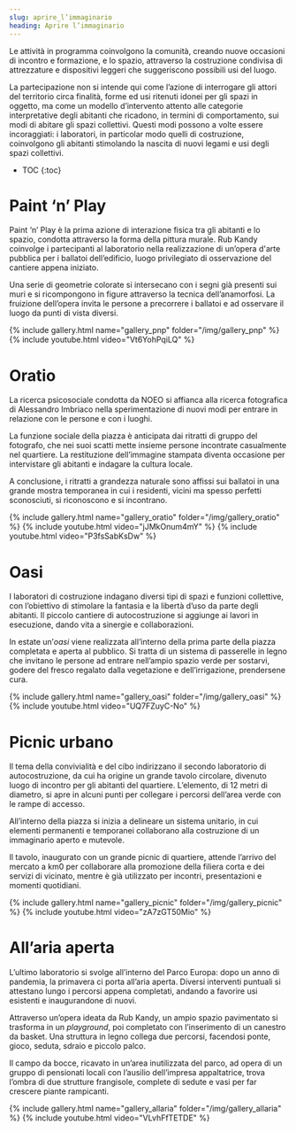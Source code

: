 ```yaml
---
slug: aprire_l’immaginario
heading: Aprire l’immaginario
---
```


Le attività in programma coinvolgono la comunità, creando nuove occasioni di incontro e formazione, e lo spazio, attraverso la costruzione condivisa di attrezzature e dispositivi leggeri che suggeriscono possibili usi del luogo.

La partecipazione non si intende qui come l’azione di interrogare gli attori del territorio circa finalità, forme ed usi ritenuti idonei per gli spazi in oggetto, ma come un modello d’intervento attento alle categorie interpretative degli abitanti che ricadono, in termini di comportamento, sui modi di abitare gli spazi collettivi. Questi modi possono a volte essere incoraggiati: i laboratori, in particolar modo quelli di costruzione, coinvolgono gli abitanti stimolando la nascita di nuovi legami e usi degli spazi collettivi.


- TOC
{:toc}

# Paint ‘n’ Play
Paint ‘n’ Play è la prima azione di interazione fisica tra gli abitanti e lo spazio, condotta attraverso la forma della pittura murale. Rub Kandy coinvolge i partecipanti al laboratorio nella realizzazione di un’opera d'arte pubblica per i ballatoi dell’edificio, luogo privilegiato di osservazione del cantiere appena iniziato.

Una serie di geometrie colorate si intersecano con i segni già presenti sui muri e si ricompongono in figure attraverso la tecnica dell’anamorfosi. La fruizione dell’opera invita le persone a precorrere i ballatoi e ad osservare il luogo da punti di vista diversi.

{% include gallery.html name="gallery_pnp" folder="/img/gallery_pnp" %}
{% include youtube.html video="Vt6YohPqiLQ" %}

# Oratio
La ricerca psicosociale condotta da NOEO si affianca alla ricerca fotografica di Alessandro Imbriaco nella sperimentazione di nuovi modi per entrare in relazione con le persone e con i luoghi.

La funzione sociale della piazza è anticipata dai ritratti di gruppo del fotografo, che nei suoi scatti mette insieme persone incontrate casualmente nel quartiere. La restituzione dell’immagine stampata diventa occasione per intervistare gli abitanti e indagare la cultura locale.

A conclusione, i ritratti a grandezza naturale sono affissi sui ballatoi in una grande mostra temporanea in cui i residenti, vicini ma spesso perfetti sconosciuti, si riconoscono e si incontrano.

{% include gallery.html name="gallery_oratio" folder="/img/gallery_oratio" %}
{% include youtube.html video="jJMkOnum4mY" %}
{% include youtube.html video="P3fsSabKsDw" %}

# Oasi
I laboratori di costruzione indagano diversi tipi di spazi e funzioni collettive, con l’obiettivo di stimolare la fantasia e la libertà d’uso da parte degli abitanti. Il piccolo cantiere di autocostruzione si aggiunge ai lavori in esecuzione, dando vita a sinergie e collaborazioni.

In estate un’_oasi_ viene realizzata all’interno della prima parte della piazza completata e aperta al pubblico. Si tratta di un sistema di passerelle in legno che invitano le persone ad entrare nell’ampio spazio verde per sostarvi, godere del fresco regalato dalla vegetazione e dell’irrigazione, prendersene cura.

{% include gallery.html name="gallery_oasi" folder="/img/gallery_oasi" %}
{% include youtube.html video="UQ7FZuyC-No" %}

# Picnic urbano
Il tema della convivialità e del cibo indirizzano il secondo laboratorio di autocostruzione, da cui ha origine un grande tavolo circolare, divenuto luogo di incontro per gli abitanti del quartiere. L’elemento, di 12 metri di diametro, si apre in alcuni punti per collegare i percorsi dell’area verde con le rampe di accesso.

All’interno della piazza si inizia a delineare un sistema unitario, in cui elementi permanenti e temporanei collaborano alla costruzione di un immaginario aperto e mutevole.

Il tavolo, inaugurato con un grande picnic di quartiere, attende l’arrivo del mercato a km0 per collaborare alla promozione della filiera corta e dei servizi di vicinato, mentre è già utilizzato per incontri, presentazioni e momenti quotidiani.

{% include gallery.html name="gallery_picnic" folder="/img/gallery_picnic" %}
{% include youtube.html video="zA7zGT50Mio" %}

# All’aria aperta
L’ultimo laboratorio si svolge all’interno del Parco Europa: dopo un anno di pandemia, la primavera ci porta all’aria aperta. Diversi interventi puntuali si attestano lungo i percorsi appena completati, andando a favorire usi esistenti e inaugurandone di nuovi.

Attraverso un’opera ideata da Rub Kandy, un ampio spazio pavimentato si trasforma in un _playground_, poi completato con l’inserimento di un canestro da basket. Una struttura in legno collega due percorsi, facendosi ponte, gioco, seduta, sdraio e piccolo palco.

Il campo da bocce, ricavato in un’area inutilizzata del parco, ad opera di un gruppo di pensionati locali con l’ausilio dell’impresa appaltatrice, trova l’ombra di due strutture frangisole, complete di sedute e vasi per far crescere piante rampicanti.

{% include gallery.html name="gallery_allaria" folder="/img/gallery_allaria" %}
{% include youtube.html video="VLvhFfTETDE" %}
